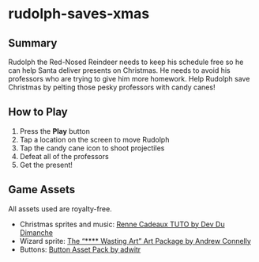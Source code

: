 # rudolph-saves-xmas

## Summary
Rudolph the Red-Nosed Reindeer needs to keep his schedule free so he can help Santa deliver presents on Christmas. He needs to avoid his professors who are trying to give him more homework. Help Rudolph save Christmas by pelting those pesky professors with candy canes!

## How to Play
1. Press the **Play** button
2. Tap a location on the screen to move Rudolph
3. Tap the candy cane icon to shoot projectiles
4. Defeat all of the professors
5. Get the present!

## Game Assets
All assets used are royalty-free.

* Christmas sprites and music: [Renne Cadeaux TUTO by Dev Du Dimanche](https://developpeusedudimanche.itch.io/renne-cadeau-tuto)
* Wizard sprite: [The “**** Wasting Art” Art Package by Andrew Connelly](https://cog_software.itch.io/fwa-artpackage)
* Buttons: [Button Asset Pack by adwitr](https://adwitr.itch.io/button-asset-pack)
